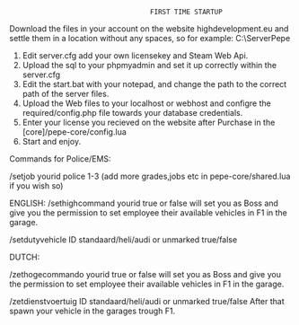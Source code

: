                                        FIRST TIME STARTUP
Download the files in your account on the website highdevelopment.eu
and settle them in a location without any spaces, so for example: C:\ServerPepe


1. Edit server.cfg add your own licensekey and Steam Web Api.
2. Upload the sql to your phpmyadmin and set it up correctly within the server.cfg
3. Edit the start.bat with your notepad, and change the path to the correct path of the server files.
4. Upload the Web files to your localhost or webhost and configre the required/config.php file towards your database credentials.
5. Enter your license you recieved on the website after Purchase in the [core]/pepe-core/config.lua
6. Start and enjoy.



Commands for Police/EMS:

/setjob yourid police 1-3 (add more grades,jobs etc in pepe-core/shared.lua if you wish so)

ENGLISH:
/sethighcommand yourid true or false will set you as Boss and give you the permission to set employee their available vehicles in F1 in the garage.

/setdutyvehicle ID standaard/heli/audi or unmarked true/false

DUTCH:

/zethogecommando yourid true or false will set you as Boss and give you the permission to set employee their available vehicles in F1 in the garage.

/zetdienstvoertuig ID standaard/heli/audi or unmarked true/false
After that spawn your vehicle in the garages trough F1.
